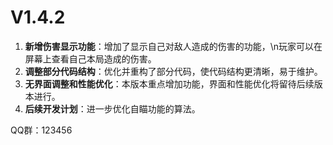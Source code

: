 # V1.4.2

1. **新增伤害显示功能**：增加了显示自己对敌人造成的伤害的功能，\n玩家可以在屏幕上查看自己本局造成的伤害。
2. **调整部分代码结构**：优化并重构了部分代码，使代码结构更清晰，易于维护。
3. **无界面调整和性能优化**：本版本重点增加功能，界面和性能优化将留待后续版本进行。
4. **后续开发计划**：进一步优化自瞄功能的算法。

QQ群：123456
